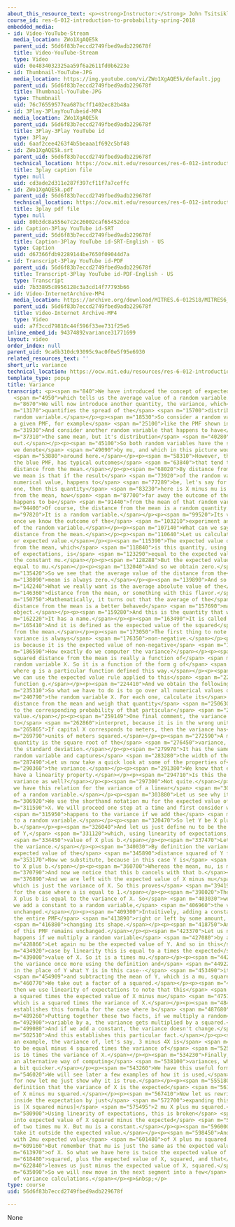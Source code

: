 ```yaml
---
about_this_resource_text: <p><strong>Instructor:</strong> John Tsitsiklis</p>
course_id: res-6-012-introduction-to-probability-spring-2018
embedded_media:
- id: Video-YouTube-Stream
  media_location: ZWo1XgAQE5k
  parent_uid: 56d6f83b7eccd2749fbed9adb229678f
  title: Video-YouTube-Stream
  type: Video
  uid: 0e4834032325aa59f6a2611fd0b6223e
- id: Thumbnail-YouTube-JPG
  media_location: https://img.youtube.com/vi/ZWo1XgAQE5k/default.jpg
  parent_uid: 56d6f83b7eccd2749fbed9adb229678f
  title: Thumbnail-YouTube-JPG
  type: Thumbnail
  uid: 76c76559577ea687bcff1402ec82b48a
- id: 3Play-3PlayYouTubeid-MP4
  media_location: ZWo1XgAQE5k
  parent_uid: 56d6f83b7eccd2749fbed9adb229678f
  title: 3Play-3Play YouTube id
  type: 3Play
  uid: 6aaf2cee4263f4b5beaaa1f692c5bf48
- id: ZWo1XgAQE5k.srt
  parent_uid: 56d6f83b7eccd2749fbed9adb229678f
  technical_location: https://ocw.mit.edu/resources/res-6-012-introduction-to-probability-spring-2018/part-i-the-fundamentals/variance/ZWo1XgAQE5k.srt
  title: 3play caption file
  type: null
  uid: cd3ade2d311e287f397cf11f7a7ceffc
- id: ZWo1XgAQE5k.pdf
  parent_uid: 56d6f83b7eccd2749fbed9adb229678f
  technical_location: https://ocw.mit.edu/resources/res-6-012-introduction-to-probability-spring-2018/part-i-the-fundamentals/variance/ZWo1XgAQE5k.pdf
  title: 3play pdf file
  type: null
  uid: 80b3dc8a556e7c2c26002caf65452dce
- id: Caption-3Play YouTube id-SRT
  parent_uid: 56d6f83b7eccd2749fbed9adb229678f
  title: Caption-3Play YouTube id-SRT-English - US
  type: Caption
  uid: d67366fdb92289144be7650f09044d7a
- id: Transcript-3Play YouTube id-PDF
  parent_uid: 56d6f83b7eccd2749fbed9adb229678f
  title: Transcript-3Play YouTube id-PDF-English - US
  type: Transcript
  uid: 7b33895c8956128c3a3cd14f77793b66
- id: Video-InternetArchive-MP4
  media_location: https://archive.org/download/MITRES.6-012S18/MITRES6_012S18_L06-02_300k.mp4
  parent_uid: 56d6f83b7eccd2749fbed9adb229678f
  title: Video-Internet Archive-MP4
  type: Video
  uid: a7f3ccd79818c44f596f33ee731f25e6
inline_embed_id: 94374892variance31771699
layout: video
order_index: null
parent_uid: 9ca6b310dc93095c9ac0f0e5f95e6930
related_resources_text: ''
short_url: variance
technical_location: https://ocw.mit.edu/resources/res-6-012-introduction-to-probability-spring-2018/part-i-the-fundamentals/variance
template_type: popup
title: Variance
transcript: <p><span m="840">We have introduced the concept of expected value or mean,</span>
  <span m="4950">which tells us the average value of a random variable.</span></p><p><span
  m="8670">We will now introduce another quantity, the variance, which</span> <span
  m="13170">quantifies the spread of the</span> <span m="15700">distribution of a
  random variable.</span></p><p><span m="18530">So consider a random variable with
  a given PMF, for example</span> <span m="25100">like the PMF shown in this diagram.</span></p><p><span
  m="31930">And consider another random variable that happens to have</span> <span
  m="37310">the same mean, but it's distribution</span> <span m="40280">is more spread
  out.</span></p><p><span m="45100">So both random variables have the same mean, which
  we denote</span> <span m="49090">by mu, and which in this picture would be somewhere</span>
  <span m="53880">around here.</span></p><p><span m="58310">However, the second PMF,
  the blue PMF, has typical outcomes</span> <span m="63840">that tend to have a larger
  distance from the mean.</span></p><p><span m="68020">By distance from the mean what
  we mean is that if the result</span> <span m="73920">of the random variable, its
  numerical value, happens to</span> <span m="77289">be, let's say for example, this
  one, then this quantity</span> <span m="83230">here is X minus mu is the distance
  from the mean, how</span> <span m="87700">far away the outcome of the random variable
  happens to be</span> <span m="91440">from the mean of that random variable.</span></p><p><span
  m="94400">Of course, the distance from the mean is a random quantity.</span></p><p><span
  m="97820">It is a random variable.</span></p><p><span m="99520">Its value is determined
  once we know the outcome of the</span> <span m="103210">experiment and the value
  of the random variable.</span></p><p><span m="107140">What can we say about the
  distance from the mean.</span></p><p><span m="110640">Let us calculate its average
  or expected value.</span></p><p><span m="115390">The expected value of the distance
  from the mean, which</span> <span m="118840">is this quantity, using the linearity
  of expectations, is</span> <span m="123290">equal to the expected value of X minus
  the constant mu.</span></p><p><span m="128288">But the expected value is by definition
  equal to mu.</span></p><p><span m="132040">And so we obtain zero.</span></p><p><span
  m="135420">So we see that the average value of the distance from the</span> <span
  m="138090">mean is always zero.</span></p><p><span m="139890">And so it is uninformative.</span></p><p><span
  m="142240">What we really want is the average absolute value of the</span> <span
  m="146360">distance from the mean, or something with this flavor.</span></p><p><span
  m="150750">Mathematically, it turns out that the average of the</span> <span m="153700">squared
  distance from the mean is a better behaved</span> <span m="157690">mathematical
  object.</span></p><p><span m="159280">And this is the quantity that we will consider.</span></p><p><span
  m="162220">It has a name.</span></p><p><span m="163490">It is called the variance.</span></p><p><span
  m="165410">And it is defined as the expected value of the squared</span> <span m="170190">distance
  from the mean.</span></p><p><span m="173050">The first thing to note is that the
  variance is always</span> <span m="176350">non-negative.</span></p><p><span m="179990">This
  is because it is the expected value of non-negative</span> <span m="184400">quantities.</span></p><p><span
  m="186590">How exactly do we computer the variance?</span></p><p><span m="190040">The
  squared distance from the mean is really a function of</span> <span m="195440">the
  random variable X. So it is a function of the form g of</span> <span m="204010">X,
  where g is a particular function defined this way.</span></p><p><span m="217530">So
  we can use the expected value rule applied to this</span> <span m="222460">particular
  function g.</span></p><p><span m="224410">And we obtain the following.</span></p><p><span
  m="235310">So what we have to do is to go over all numerical values of</span> <span
  m="240790">the random variable X. For each one, calculate its</span> <span m="245310">squared
  distance from the mean and weigh that quantity</span> <span m="250630">according
  to the corresponding probability of that particular</span> <span m="255190">numerical
  value.</span></p><p><span m="259149">One final comment, the variance is a bit hard
  to</span> <span m="262860">interpret, because it is in the wrong units.</span></p><p><span
  m="265865">If capital X corresponds to meters, then the variance has</span> <span
  m="269790">units of meters squared.</span></p><p><span m="272590">A more intuitive
  quantity is the square root of the</span> <span m="276450">variance, which is called
  the standard deviation.</span></p><p><span m="279970">It has the same units as the
  random variable and captures</span> <span m="283280">the width of the distribution.</span></p><p><span
  m="287490">Let us now take a quick look at some of the properties of</span> <span
  m="290360">the variance.</span></p><p><span m="291380">We know that expectations
  have a linearity property.</span></p><p><span m="294710">Is this the case for the
  variance as well?</span></p><p><span m="297300">Not quite.</span></p><p><span m="298500">Instead
  we have this relation for the variance of a linear</span> <span m="301820">function
  of a random variable.</span></p><p><span m="303880">Let us see why it is true.</span></p><p><span
  m="306920">We use the shorthand notation mu for the expected value of</span> <span
  m="311590">X. We will proceed one step at a time and first consider what</span>
  <span m="315950">happens to the variance if we add the</span> <span m="318160">constant
  to a random variable.</span></p><p><span m="320470">So let Y be X plus some constant
  b.</span></p><p><span m="326040">And let us just define nu to be the expected value
  of Y,</span> <span m="331120">which, using linearity of expectations, is the expected</span>
  <span m="334450">value of X plus b.</span></p><p><span m="337470">Let us now calculate
  the variance.</span></p><p><span m="340030">By definition the variance of Y is the
  expected value of the</span> <span m="345890">distance squared of Y from its mean.</span></p><p><span
  m="353170">Now we substitute, because in this case Y is</span> <span m="358290">equal
  to X plus b.</span></p><p><span m="360700">Whereas the mean, nu, is mu plus b.</span></p><p><span
  m="370790">And now we notice that this b cancels with that b.</span></p><p><span
  m="376890">And we are left with the expected value of X minus mu</span> <span m="385080">squared,
  which is just the variance of X. So this proves</span> <span m="394190">this relation
  for the case where a is equal to 1.</span></p><p><span m="398020">The variance of
  X plus b is equal to the variance of X. So</span> <span m="403030">we see that when
  we add a constant to a random variable,</span> <span m="406960">the variance remains
  unchanged.</span></p><p><span m="409300">Intuitively, adding a constant just moves
  the entire PMF</span> <span m="413890">right or left by some amount, but without</span>
  <span m="416880">changing its shape.</span></p><p><span m="418750">And so the spread
  of this PMF remains unchanged.</span></p><p><span m="423370">Let us now see what
  happens if we multiply a random variable</span> <span m="427080">by a constant.</span></p><p><span
  m="428866">Let again nu be the expected value of Y. And so in this</span> <span
  m="434920">case by linearity this is equal to a times the expected</span> <span
  m="439000">value of X. So it is a times mu.</span></p><p><span m="442880">We calculate
  the variance once more using the definition and</span> <span m="449220">substituting
  in the place of Y what Y is in this case--</span> <span m="453490">it's aX--</span>
  <span m="454909">and subtracting the mean of Y, which is a mu, squared.</span></p><p><span
  m="460770">We take out a factor of a squared.</span></p><p><span m="467150">And
  then we use linearity of expectations to note that this</span> <span m="471909">is
  a squared times the expected value of X minus mu</span> <span m="475750">squared,
  which is a squared times the variance of X.</span></p><p><span m="484050">So this
  establishes this formula for the case where b</span> <span m="487680">equals zero.</span></p><p><span
  m="489260">Putting together these two facts, if we multiply a random</span> <span
  m="492900">variable by a, the variance gets multiplied by a squared.</span></p><p><span
  m="499080">And if we add a constant, the variance doesn't change.</span></p><p><span
  m="502510">And this establishes this particular fact.</span></p><p><span m="506720">As
  an example, the variance of, let's say, 3 minus 4X is</span> <span m="518159">going
  to be equal minus 4 squared times the variance of</span> <span m="525100">X, which
  is 16 times the variance of X.</span></p><p><span m="534230">Finally, let me mention
  an alternative way of computing</span> <span m="538100">variances, which is often
  a bit quicker.</span></p><p><span m="543260">We have this useful formula here.</span></p><p><span
  m="546020">We will see later a few examples of how it is used,</span> <span m="549770">but
  for now let me just show why it is true.</span></p><p><span m="555180">We have by
  definition that the variance of X is the expected</span> <span m="561800">value
  of X minus mu squared.</span></p><p><span m="567410">Now let us rewrite what is
  inside the expectation by just</span> <span m="572700">expanding this square, which
  is [X squared minus]</span> <span m="575495">2 mu X plus mu squared.</span></p><p><span
  m="580900">Using linearity of expectations, this is broken</span> <span m="584290">down
  into expected value of X squared minus the expected</span> <span m="592340">value
  of two times mu X. But mu is a constant.</span></p><p><span m="596000">So we can
  take it outside the expected value.</span></p><p><span m="598450">And we're left
  with 2mu expected value</span> <span m="601480">of X plus mu squared.</span></p><p><span
  m="609160">But remember that mu is just the same as the expected value</span> <span
  m="613970">of X. So what we have here is twice the expected value of X,</span> <span
  m="618480">squared, plus the expected value of X, squared, and that</span> <span
  m="622840">leaves us just minus the expected value of X, squared.</span></p><p><span
  m="635090">So we will now move in the next segment into a few</span> <span m="638280">examples
  of variance calculations.</span></p><p>&nbsp;</p>
type: course
uid: 56d6f83b7eccd2749fbed9adb229678f

---
```

None